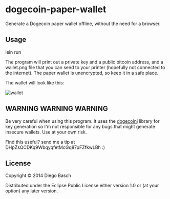 # dogecoin-paper-wallet

Generate a Dogecoin paper wallet offline, without the need for a browser.

## Usage

lein run

The program will print out a private key and a public bitcoin address, and a wallet.png file
that you can send to your printer (hopefully not connected to the internet). 
The paper wallet is unencrypted, so keep it in a safe place.

The wallet will look like this:

 ![wallet](https://raw.github.com/dbasch/dogecoin-paper-wallet/master/wallet.png)

## WARNING WARNING WARNING 

Be very careful when using this program. It uses the [dogecoinj](https://github.com/langerhans/dogecoinj-new) library for key generation
 so I'm not responsible for any bugs that might generate insecure wallets. Use at your own risk.

Find this useful? send me a tip at DHpZsQCDKq9WbqyqfetMcGq87pFZfkwLBh :)

## License

Copyright © 2014 Diego Basch

Distributed under the Eclipse Public License either version 1.0 or (at
your option) any later version.
